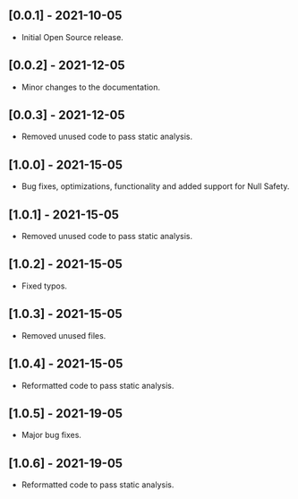 ## [0.0.1] - 2021-10-05

* Initial Open Source release.

## [0.0.2] - 2021-12-05

* Minor changes to the documentation.

## [0.0.3] - 2021-12-05

* Removed unused code to pass static analysis.

## [1.0.0] - 2021-15-05

* Bug fixes, optimizations, functionality and added support for Null Safety.

## [1.0.1] - 2021-15-05

* Removed unused code to pass static analysis.

## [1.0.2] - 2021-15-05

* Fixed typos.

## [1.0.3] - 2021-15-05

* Removed unused files.

## [1.0.4] - 2021-15-05

* Reformatted code to pass static analysis.

## [1.0.5] - 2021-19-05

* Major bug fixes.

## [1.0.6] - 2021-19-05

* Reformatted code to pass static analysis.


